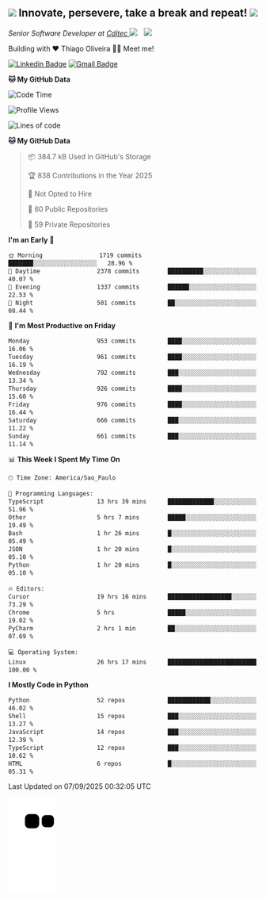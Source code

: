 <h2><img src="https://emojis.slackmojis.com/emojis/images/1531849430/4246/blob-sunglasses.gif?1531849430" width="30"/> Innovate, persevere, take a break and repeat! <img src="https://media.giphy.com/media/12oufCB0MyZ1Go/giphy.gif" width="50"></h2>
<img align='right' src="https://media.giphy.com/media/M9gbBd9nbDrOTu1Mqx/giphy.gif" width="230">
<p><em>Senior Software Developer at <a href="https://www.cditec.com.br/">Cditec
</a><img src="https://media.giphy.com/media/WUlplcMpOCEmTGBtBW/giphy.gif" width="30"> 
</em></p>



Building with ❤️ Thiago Oliveira 👋🏽 Meet me!

[![Linkedin Badge](https://img.shields.io/badge/-Thiago-blue?style=flat-square&logo=Linkedin&logoColor=white&link=https://www.linkedin.com/in/tgmarinho/)](https://www.linkedin.com/in/thiagoceconelo/) 
[![Gmail Badge](https://img.shields.io/badge/-thiceconelo@gmail.com-c14438?style=flat-square&logo=Gmail&logoColor=white&link=mailto:thiceconelo@gmail.com)](mailto:thiceconelo@gmail.com)

</em></p>

<!-- <span style="height ">
![Anurag's GitHub stats](https://github-readme-stats.vercel.app/api?username=arthurspk&show_icons=true&theme=tokyonight)
</span> -->

**🐱 My GitHub Data** 
<!--START_SECTION:waka-->
![Code Time](http://img.shields.io/badge/Code%20Time-3%2C627%20hrs%2034%20mins-blue)

![Profile Views](http://img.shields.io/badge/Profile%20Views-12-blue)

![Lines of code](https://img.shields.io/badge/From%20Hello%20World%20I%27ve%20Written-10.5%20million%20lines%20of%20code-blue)

**🐱 My GitHub Data** 

> 📦 384.7 kB Used in GitHub's Storage 
 > 
> 🏆 838 Contributions in the Year 2025
 > 
> 🚫 Not Opted to Hire
 > 
> 📜 60 Public Repositories 
 > 
> 🔑 59 Private Repositories 
 > 
**I'm an Early 🐤** 

```text
🌞 Morning                1719 commits        ███████░░░░░░░░░░░░░░░░░░   28.96 % 
🌆 Daytime                2378 commits        ██████████░░░░░░░░░░░░░░░   40.07 % 
🌃 Evening                1337 commits        ██████░░░░░░░░░░░░░░░░░░░   22.53 % 
🌙 Night                  501 commits         ██░░░░░░░░░░░░░░░░░░░░░░░   08.44 % 
```
📅 **I'm Most Productive on Friday** 

```text
Monday                   953 commits         ████░░░░░░░░░░░░░░░░░░░░░   16.06 % 
Tuesday                  961 commits         ████░░░░░░░░░░░░░░░░░░░░░   16.19 % 
Wednesday                792 commits         ███░░░░░░░░░░░░░░░░░░░░░░   13.34 % 
Thursday                 926 commits         ████░░░░░░░░░░░░░░░░░░░░░   15.60 % 
Friday                   976 commits         ████░░░░░░░░░░░░░░░░░░░░░   16.44 % 
Saturday                 666 commits         ███░░░░░░░░░░░░░░░░░░░░░░   11.22 % 
Sunday                   661 commits         ███░░░░░░░░░░░░░░░░░░░░░░   11.14 % 
```


📊 **This Week I Spent My Time On** 

```text
🕑︎ Time Zone: America/Sao_Paulo

💬 Programming Languages: 
TypeScript               13 hrs 39 mins      █████████████░░░░░░░░░░░░   51.96 % 
Other                    5 hrs 7 mins        █████░░░░░░░░░░░░░░░░░░░░   19.49 % 
Bash                     1 hr 26 mins        █░░░░░░░░░░░░░░░░░░░░░░░░   05.49 % 
JSON                     1 hr 20 mins        █░░░░░░░░░░░░░░░░░░░░░░░░   05.10 % 
Python                   1 hr 20 mins        █░░░░░░░░░░░░░░░░░░░░░░░░   05.10 % 

🔥 Editors: 
Cursor                   19 hrs 16 mins      ██████████████████░░░░░░░   73.29 % 
Chrome                   5 hrs               █████░░░░░░░░░░░░░░░░░░░░   19.02 % 
PyCharm                  2 hrs 1 min         ██░░░░░░░░░░░░░░░░░░░░░░░   07.69 % 

💻 Operating System: 
Linux                    26 hrs 17 mins      █████████████████████████   100.00 % 
```

**I Mostly Code in Python** 

```text
Python                   52 repos            ████████████░░░░░░░░░░░░░   46.02 % 
Shell                    15 repos            ███░░░░░░░░░░░░░░░░░░░░░░   13.27 % 
JavaScript               14 repos            ███░░░░░░░░░░░░░░░░░░░░░░   12.39 % 
TypeScript               12 repos            ███░░░░░░░░░░░░░░░░░░░░░░   10.62 % 
HTML                     6 repos             █░░░░░░░░░░░░░░░░░░░░░░░░   05.31 % 
```




 Last Updated on 07/09/2025 00:32:05 UTC
<!--END_SECTION:waka-->

![Snake animation](https://github.com/rafaballerini/rafaballerini/blob/output/github-contribution-grid-snake.svg)


<!---
ceconelo/ceconelo is a ✨ special ✨ repository because its `README.md` (this file) appears on your GitHub profile.
You can click the Preview link to take a look at your changes.
--->
